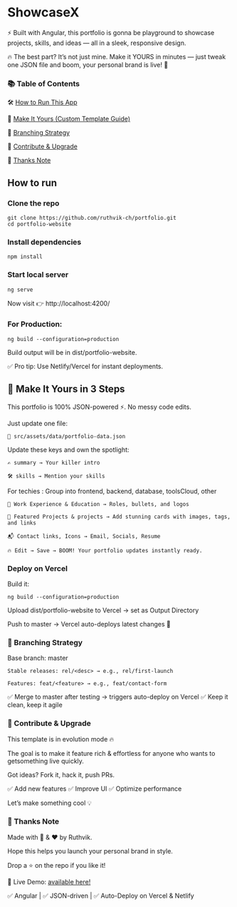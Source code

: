 # ShowcaseX 
⚡ Built with Angular, this portfolio is gonna be playground to showcase projects, skills, and ideas — all in a sleek, responsive design.

🔥 The best part? It’s not just mine. Make it YOURS in minutes — just tweak one JSON file and boom, your personal brand is live! 🚀


### 📚 Table of Contents

🛠️ [How to Run This App](#howtorun)

🎨 [Make It Yours (Custom Template Guide)](#makeityours)

🌳 [Branching Strategy](#branchingstrategy)

🤝 [Contribute & Upgrade](#contribute)

🙌 [Thanks Note](#thanks)

## How to run <a name="howtorun"></a>
### Clone the repo 
    git clone https://github.com/ruthvik-ch/portfolio.git
    cd portfolio-website

### Install dependencies
    npm install

### Start local server
    ng serve
 Now visit 👉 http://localhost:4200/

### For Production:

    ng build --configuration=production
  Build output will be in dist/portfolio-website.

✅ Pro tip: Use Netlify/Vercel for instant deployments.

## 🎨 Make It Yours in 3 Steps <a name="makeityours"></a>
This portfolio is 100% JSON-powered ⚡. No messy code edits.

Just update one file:

    📂 src/assets/data/portfolio-data.json

Update these keys and own the spotlight:

    ✍ summary → Your killer intro

    🛠 skills → Mention your skills

For techies : Group into frontend, backend, database, toolsCloud, other

    💼 Work Experience & Education → Roles, bullets, and logos

    🚀 Featured Projects & projects → Add stunning cards with images, tags, and links

    📬 Contact links, Icons → Email, Socials, Resume

    🔥 Edit → Save → BOOM! Your portfolio updates instantly ready.


### Deploy on Vercel <a name="deploy"></a>

Build it:

    ng build --configuration=production
Upload dist/portfolio-website to Vercel → set as Output Directory

Push to master → Vercel auto-deploys latest changes 🚀
### 🌳 Branching Strategy <a name="branchingstrategy"></a>
Base branch: master

    Stable releases: rel/<desc> → e.g., rel/first-launch

    Features: feat/<feature> → e.g., feat/contact-form

✅ Merge to master after testing → triggers auto-deploy on Vercel
✅ Keep it clean, keep it agile

### 🤝 Contribute & Upgrade <a name="contribute"></a>

This template is in evolution mode 🔥

The goal is to make it feature rich & effortless for anyone who wants to getsomething live quickly.

Got ideas? Fork it, hack it, push PRs.


✅ Add new features
✅ Improve UI
✅ Optimize performance

Let’s make something cool 💡

### 🙌 Thanks Note <a name="thanks"></a>
Made with 🧠 & ❤️ by Ruthvik. 

Hope this helps you launch your personal brand in style.

Drop a ⭐ on the repo if you like it!


🚀 Live Demo: [available here!](https://ruthvik-ch.netlify.app)

✅ Angular | ✅ JSON-driven | ✅ Auto-Deploy on Vercel & Netlify
